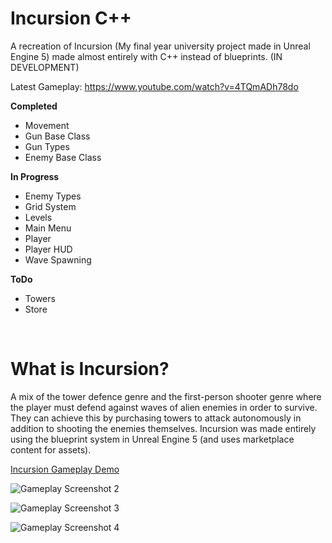 # Incursion C++

A recreation of Incursion (My final year university project made in Unreal Engine 5) made almost entirely with  C++ instead of blueprints. (IN DEVELOPMENT)

Latest Gameplay: https://www.youtube.com/watch?v=4TQmADh78do

**Completed**
-	Movement
-	Gun Base Class
-	Gun Types
-	Enemy Base Class

**In Progress**
-	Enemy Types
-	Grid System
-	Levels
-	Main Menu
-	Player
-	Player HUD
-	Wave Spawning

**ToDo**
-	Towers
-	Store

<br/>

# What is Incursion?

A mix of the tower defence genre and the first-person shooter genre where the player must defend against waves of alien enemies in order to survive. 
They can achieve this by purchasing towers to attack autonomously in addition to shooting the enemies themselves. 
Incursion was made entirely using the blueprint system in Unreal Engine 5 (and uses marketplace content for assets).

[Incursion Gameplay Demo](https://youtu.be/FfDdiYMdQNU)

![Gameplay Screenshot 2](https://github.com/LukeBaughan/FYP_Incursion/assets/43883865/90cd2d3d-e392-4eb3-9270-ea3fee757590)

![Gameplay Screenshot 3](https://github.com/LukeBaughan/FYP_Incursion/assets/43883865/9e652ccb-59b4-4a66-8911-05908dc67a4c)

![Gameplay Screenshot 4](https://github.com/LukeBaughan/FYP_Incursion/assets/43883865/7e2b50cb-6caa-4559-a973-340f5a256da4)
